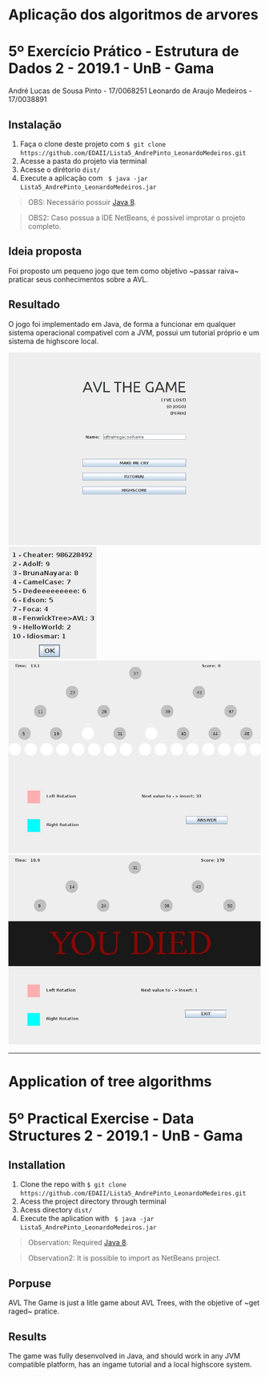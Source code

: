 # Aplicação dos algoritmos de arvores

5º Exercício Prático - Estrutura de Dados 2 - 2019.1 - UnB - Gama
=========================
André Lucas de Sousa Pinto - 17/0068251
Leonardo de Araujo Medeiros - 17/0038891

## Instalação

1. Faça o clone deste projeto com ```$ git clone https://github.com/EDAII/Lista5_AndrePinto_LeonardoMedeiros.git ```
2. Acesse a pasta do projeto via terminal
3. Acesse o dirétorio ``` dist/ ```
4. Execute a aplicação com ``` $ java -jar Lista5_AndrePinto_LeonardoMedeiros.jar``` 
> OBS: Necessário possuir [Java 8](https://www.java.com/pt_BR/download/).

> OBS2: Caso possua a IDE NetBeans, é possível improtar o projeto completo.

## Ideia proposta
Foi proposto um pequeno jogo que tem como objetivo ~passar raiva~ praticar seus conhecimentos sobre a AVL.

## Resultado
O jogo foi implementado em Java, de forma a funcionar em qualquer sistema operacional compativel com a JVM, possui um tutorial próprio e um sistema de highscore local.

![intialScreen](https://github.com/EDAII/Lista5_AndrePinto_LeonardoMedeiros/blob/master/images/initialScreen.jpg)
![score](https://github.com/EDAII/Lista5_AndrePinto_LeonardoMedeiros/blob/master/images/scores.jpg)
![inGame](https://github.com/EDAII/Lista5_AndrePinto_LeonardoMedeiros/blob/master/images/inGame.jpg)
![loseScreen](https://github.com/EDAII/Lista5_AndrePinto_LeonardoMedeiros/blob/master/images/loseScreen.jpg)

---

# Application of tree algorithms

5º Practical Exercise - Data Structures 2 - 2019.1 - UnB - Gama
=========================

## Installation

1. Clone the repo with ```$ git clone https://github.com/EDAII/Lista5_AndrePinto_LeonardoMedeiros.git ```
2. Acess the project directory through terminal
3. Acess directory ``` dist/ ```
4. Execute the aplication with ``` $ java -jar Lista5_AndrePinto_LeonardoMedeiros.jar``` 
> Observation: Required [Java 8](https://www.java.com/en/download/).

> Observation2: It is possible to import as NetBeans project.

## Porpuse
AVL The Game is just a litle game about AVL Trees, with the objetive of ~get raged~ pratice.

## Results
The game was fully desenvolved in Java, and should work in any JVM compatible platform, has an ingame tutorial and a local highscore system.
